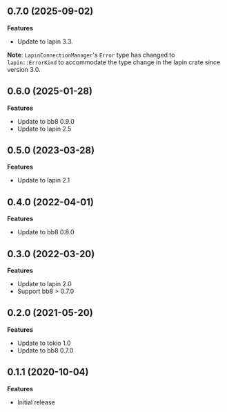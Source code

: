 ## 0.7.0 (2025-09-02)

**Features**

* Update to lapin 3.3.

**Note**: `LapinConnectionManager`'s `Error` type has changed to
`lapin::ErrorKind` to accommodate the type change in the lapin crate since
version 3.0.

## 0.6.0 (2025-01-28)

**Features**

* Update to bb8 0.9.0
* Update to lapin 2.5

## 0.5.0 (2023-03-28)

**Features**

* Update to lapin 2.1

## 0.4.0 (2022-04-01)

**Features**

* Update to bb8 0.8.0

## 0.3.0 (2022-03-20)

**Features**

* Update to lapin 2.0
* Support bb8 > 0.7.0

## 0.2.0 (2021-05-20)

**Features**

* Update to tokio 1.0
* Update to bb8 0.7.0

## 0.1.1 (2020-10-04)

**Features**

* Initial release